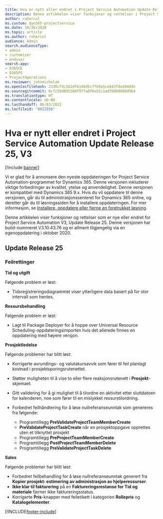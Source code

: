 ```yaml
---
title: Hva er nytt eller endret i Project Service Automation Update Release 25, V3
description: Denne artikkelen viser funksjoner og rettelser i Project Service Automation Update Release 25 V3.
author: ruhercul
ms.custom: dyn365-projectservice
ms.date: 10/26/2020
ms.topic: article
ms.author: ruhercul
audience: Admin
search.audienceType:
- admin
- customizer
- enduser
search.app:
- D365CE
- D365PS
- ProjectOperations
ms.reviewer: johnmichalak
ms.openlocfilehash: 2330c7dc5d2dfb148d5c7fb9a5ce643fded84dde
ms.sourcegitcommit: 6cfc50d89528df977a8f6a55c1ad39d99800d9b4
ms.translationtype: HT
ms.contentlocale: nb-NO
ms.lasthandoff: 06/03/2022
ms.locfileid: "8922556"
---
```

# <a name="whats-new-or-changed-in-project-service-automation-update-release-25-v3"></a>Hva er nytt eller endret i Project Service Automation Update Release 25, V3

[!include [banner](../includes/psa-now-project-operations.md)]

Vi er glad for å annonsere den nyeste oppdateringen for Project Service Automation-programmet for Dynamics 365. Denne versjonen inkluderer viktige forbedringer av kvalitet, ytelse og anvendelighet. Denne versjonen er kompatibel med Dynamics 365 9.x. Hvis du vil oppdatere til denne versjonen, går du til administrasjonssenteret for Dynamics 365 online, og deretter går du til løsningssiden for å installere oppdateringen. For mer informasjon, se [Installere, oppdatere eller fjerne en foretrukket løsning](/power-platform/admin/install-remove-preferred-solution).

Denne artikkelen viser funksjoner og rettelser som er nye eller endret for Project Service Automation V3, Update Release 25. Denne versjonen har build-nummeret V3.10.43.76 og er allment tilgjengelig via en egenoppdatering i oktober 2020.

## <a name="update-release-25"></a>Update Release 25

### <a name="bug-fixes"></a>Feilrettinger

**Tid og utgift**

Følgende problem er løst:

- Tidsregistreringsdiagrammet viser ytterligere data basert på for stor intervall som hentes.

**Ressursbehandling**

Følgende problem er løst:

- Lagt til Package Deployer for å hoppe over Universal Resource Scheduling-oppdateringsimporten hvis det allerede finnes en oppdatering med høyere versjon.

**Prosjektledelse**

Følgende problemer har blitt løst:

- Korrigerte avrundings- og valutakursavvik som fører til feil planlagt kostnad i prosjektsporingsrutenettet.
- Støtter muligheten til å vise to eller flere reaksjonsrutenett i **Prosjekt**-skjemaet.
- Gitt validering for å gi mulighet til å tilordne en aktivitet etter sluttdatoen for kalenderen, noe som fører til en mislykket ressurstilordning.
- Forbedret feilhåndtering for å løse nullreferanseunntak som genereres fra følgende:

    - Programtillegg **PreValidateProjectTeamMemberCreate**
    - **PreValidateProjectTaskCreate** når en prosjektoppgave opprettes uten et tilknyttet prosjekt
    - Programtillegg **PreProjectTeamMemberCreate**
    - Programtillegg **PostProjectTeamMemberDelete**
    - Programtillegg **PreValidateProjectTaskDelete**

**Sales**

Følgende problemer har blitt løst:

- Forbedret feilbehandling for å løse nullreferanseunntak generert fra **Kopier prosjekt: estimering av administrasjon av hjelperessurser**.
- **Ikke klar til fakturering** på en **Faktureringsrestanse for Tid og materiale** fjerner ikke faktureringsstatus.
- Korrigerte **Pris**-knapper med feiletikett i kategorien **Rollepris** og **Katalogelementer**.


[!INCLUDE[footer-include](../includes/footer-banner.md)]
